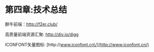 # 第四章:技术总结

醉牛前端：[http:\/\/f2er.club\/](http://f2er.club/)

高质量前端资源汇聚: [http:\/\/div.io\/digg](http://div.io/digg)

ICONFONT矢量图标: [http:\/\/www.iconfont.cn\/](http://www.iconfont.cn/)

